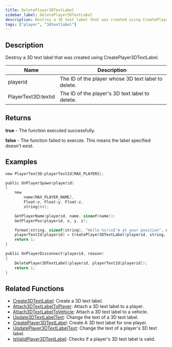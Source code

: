 ```yaml
---
title: DeletePlayer3DTextLabel
sidebar_label: DeletePlayer3DTextLabel
description: Destroy a 3D text label that was created using CreatePlayer3DTextLabel.
tags: ["player", "3dtextlabel"]
---
```


## Description

Destroy a 3D text label that was created using CreatePlayer3DTextLabel.

| Name                | Description                                         |
| ------------------- | --------------------------------------------------- |
| playerid            | The ID of the player whose 3D text label to delete. |
| PlayerText3D:textid | The ID of the player's 3D text label to delete.     |

## Returns

**true** - The function executed successfully.

**false** - The function failed to execute. This means the label specified doesn't exist.

## Examples

```c
new PlayerText3D:playerTextId[MAX_PLAYERS];

public OnPlayerSpawn(playerid)
{
    new
        name[MAX_PLAYER_NAME],
        Float:x, Float:y, Float:z,
        string[64];

    GetPlayerName(playerid, name, sizeof(name));
    GetPlayerPos(playerid, x, y, z);

    format(string, sizeof(string), "Hello %s!\nI'm at your position", name);
    playerTextId[playerid] = CreatePlayer3DTextLabel(playerid, string, 0x008080FF, x, y, z, 40.0);
    return 1;
}

public OnPlayerDisconnect(playerid, reason)
{
    DeletePlayer3DTextLabel(playerid, playerTextId[playerid]);
    return 1;
}
```

## Related Functions

- [Create3DTextLabel](Create3DTextLabel): Create a 3D text label.
- [Attach3DTextLabelToPlayer](Attach3DTextLabelToPlayer): Attach a 3D text label to a player.
- [Attach3DTextLabelToVehicle](Attach3DTextLabelToVehicle): Attach a 3D text label to a vehicle.
- [Update3DTextLabelText](Update3DTextLabelText): Change the text of a 3D text label.
- [CreatePlayer3DTextLabel](CreatePlayer3DTextLabel): Create A 3D text label for one player.
- [UpdatePlayer3DTextLabelText](UpdatePlayer3DTextLabelText): Change the text of a player's 3D text label.
- [IsValidPlayer3DTextLabel](IsValidPlayer3DTextLabel): Checks if a player's 3D text label is valid.
